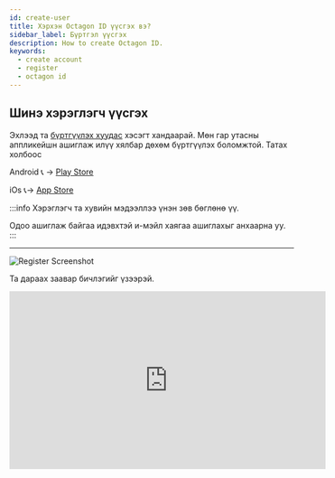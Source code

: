 ```yaml
---
id: create-user
title: Хэрхэн Octagon ID үүсгэх вэ?
sidebar_label: Бүртгэл үүсгэх
description: How to create Octagon ID.
keywords:
  - create account
  - register
  - octagon id
---
```

## Шинэ хэрэглэгч үүсгэх

Эхлээд та [бүртгүүлэх хуудас](https://id.octagon.mn/register) хэсэгт хандаарай. Мөн гар утасны аппликейшн ашиглаж илүү хялбар дөхөм бүртгүүлэх боломжтой. Татах холбоос


Android 📞 -> [Play Store](https://play.google.com/store/apps/details?id=com.octagonwallet.mobile&hl=en&gl=US)


iOs 📞-> [App Store](https://apps.apple.com/eg/app/octagon-wallet/id1611280720)



:::info
Хэрэглэгч та хувийн мэдээллээ үнэн зөв бөглөнө үү.

Одоо ашиглаж байгаа идэвхтэй и-мэйл хаягаа ашиглахыг анхаарна уу.
:::

----

![Register Screenshot](https://cdn.octagon.mn/static/register.png)


Та дараах заавар бичлэгийг үзээрэй.

<iframe width="560" height="315" src="https://www.youtube.com/embed/J0e_f4ob0yI" title="YouTube video player" frameborder="0" allow="accelerometer; autoplay; clipboard-write; encrypted-media; gyroscope; picture-in-picture" allowfullscreen></iframe>